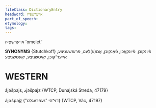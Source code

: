 ```yaml
---
fileClass: DictionaryEntry
headword: אייערשפּײַז
part_of_speech: 
etymology: 
tags: 
---
```

אייערשפּײַז
'omelet'

𝐒𝐘𝐍𝐎𝐍𝐘𝐌𝐒 {Stutchkoff}
פֿײַנקוכן, פֿײַנקאָכן, פֿאַנקוכן, אָמ(ע)לעט, פּרעזשעניצע, אייער־קוכן, יאַיִטשניצע, יאַעטשניצע

WESTERN
========

ájəšpajs, ⲁjəšpajz {WTCP, Dunajská Streda, 47179}

ájαšpajz̥ {"דוי־הי "געפּרעגלט} {WTCP, Vác, 47197}
